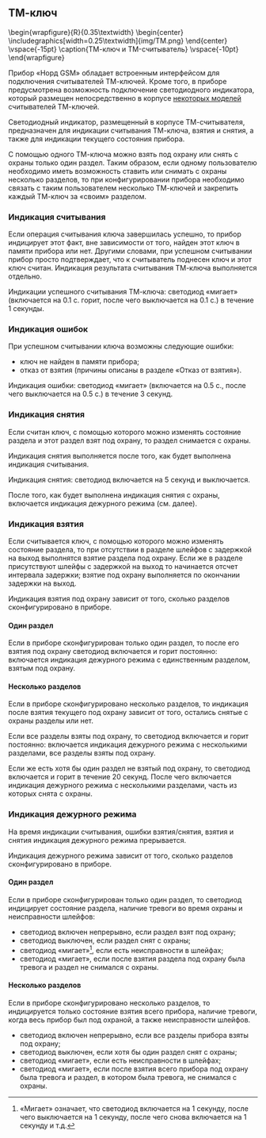 
## ТМ-ключ

\begin{wrapfigure}{R}{0.35\textwidth}
	\begin{center}
		\includegraphics[width=0.25\textwidth]{img/TM.png}
	\end{center}
	\vspace{-15pt}
	\caption{ТМ-ключ и TM-считыватель}
	\vspace{-10pt}
\end{wrapfigure}

Прибор «Норд GSM» обладает встроенным интерфейсом для подключения считывателей ТМ-ключей. Кроме того, в приборе предусмотрена возможность подключение светодиодного индикатора, который размещен непосредственно в корпусе [некоторых моделей](http://shop.cnord.ru/control-devices/rtm-01.html) считывателей ТМ-ключей.

Светодиодный индикатор, размещенный в корпусе ТМ-считывателя, предназначен для индикации считывания ТМ-ключа, взятия и снятия, а также для индикации текущего состояния прибора.

С помощью одного ТМ-ключа можно взять под охрану или снять с охраны только один раздел. Таким образом, если одному пользователю необходимо иметь возможность ставить или снимать с охраны несколько разделов, то при конфигурировании прибора необходимо связать с таким пользователем несколько ТМ-ключей и закрепить каждый ТМ-ключ за «своим» разделом.

### Индикация считывания

Если операция считывания ключа завершилась успешно, то прибор индицирует этот факт, вне зависимости от того, найден этот ключ в памяти прибора или нет. Другими словами, при успешном считывании прибор просто подтверждает, что к считыватель поднесен ключ и этот ключ считан. Индикация результата считывания ТМ-ключа выполняется отдельно.

Индикации успешного считывания ТМ-ключа: светодиод «мигает» (включается на 0.1 с. горит, после чего выключается на 0.1 с.) в течение 1 секунды.

### Индикация ошибок

При успешном считывании ключа возможны следующие ошибки:

* ключ не найден в памяти прибора;
* отказ от взятия (причины описаны в разделе «Отказ от взятия»).

Индикация ошибки: светодиод «мигает» (включается на 0.5 с., после чего выключается на 0.5 с.) в течение 3 секунд.

### Индикация снятия

Если считан ключ, с помощью которого можно изменять состояние раздела и этот раздел взят под охрану, то раздел снимается с охраны.

Индикация снятия выполняется после того, как будет выполнена индикация считывания.

Индикация снятия: светодиод включается на 5 секунд и выключается.

После того, как будет выполнена индикация снятия с охраны, включается индикация дежурного режима (см. далее).

### Индикация взятия

Если считывается ключ, с помощью которого можно изменять состояние раздела, то при отсутствии в разделе шлейфов с задержкой на выход выполнятся взятие раздела под охрану. Если же в разделе присутствуют шлейфы с задержкой на выход то начинается отсчет интервала задержки; взятие под охрану выполняется по окончании задержки на выход.

Индикация взятия под охрану зависит от того, сколько разделов сконфигурировано в приборе.

#### Один раздел

Если в приборе сконфигурирован только один раздел, то после его взятия под охрану светодиод включается и горит постоянно: включается индикация дежурного режима с единственным разделом, взятым под охрану.

#### Несколько разделов

Если в приборе сконфигурировано несколько разделов, то индикация после взятия текущего под охрану зависит от того, остались снятые с охраны разделы или нет.

Если все разделы взяты под охрану, то светодиод включается и горит постоянно: включается индикация дежурного режима с несколькими разделами, все разделы взяты под охрану.

Если же есть хотя бы один раздел не взятый под охрану, то светодиод включается и горит в течение 20 секунд. После чего включается индикация дежурного режима с несколькими разделами, часть из которых снята с охраны.

### Индикация дежурного режима

На время индикации считывания, ошибки взятия/снятия, взятия и снятия индикация дежурного режима 
прерывается.

Индикация дежурного режима зависит от того, сколько разделов сконфигурировано в приборе.

#### Один раздел

Если в приборе сконфигурирован только один раздел, то светодиод индицирует состояние раздела, наличие тревоги во время охраны и неисправности шлейфов:

* светодиод включен непрерывно, если раздел взят под охрану;
* светодиод выключен, если раздел снят с охраны;
* светодиод «мигает»[^blink], если есть неисправности в шлейфах;
* светодиод «мигает», если после взятия раздела под охрану была тревога и раздел не снимался с охраны.


[^blink]: «Мигает» означает, что светодиод включается на 1 секунду, после чего выключается на 1 секунду, после чего снова включается на 1 секунду и т.д.


#### Несколько разделов

Если в приборе сконфигурировано несколько разделов, то индицируется только состояние взятия всего прибора, наличие тревоги, когда весь прибор был под охраной, а также неисправности шлейфов.

* светодиод включен непрерывно, если все разделы прибора взяты под охрану;
* светодиод выключен, если хотя бы один раздел снят с охраны;
* светодиод «мигает», если есть неисправности в шлейфах;
* светодиод «мигает», если после взятия всего прибора под охрану была тревога и раздел, в котором была тревога, не снимался с охраны.

